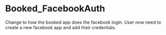# Booked_FacebookAuth
Change to how the booked app does the facebook login. User now need to create a new facebook app and add their credentials.
